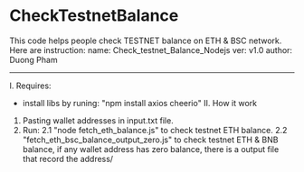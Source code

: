 # CheckTestnetBalance

This code helps people check TESTNET balance on ETH &amp; BSC network.
Here are instruction:
name: Check_testnet_Balance_Nodejs
ver: v1.0
author: Duong Pham

---

I. Requires:

- install libs by runing: "npm install axios cheerio"
  II. How it work

1. Pasting wallet addresses in input.txt file.
2. Run:
   2.1 "node fetch_eth_balance.js" to check testnet ETH balance.
   2.2 "fetch_eth_bsc_balance_output_zero.js" to check testnet ETH & BNB balance,
   if any wallet address has zero balance, there is a output file that record the address/
